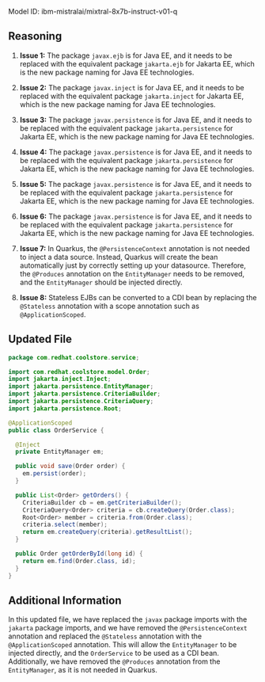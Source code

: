 Model ID: ibm-mistralai/mixtral-8x7b-instruct-v01-q

## Reasoning

1. **Issue 1:** The package `javax.ejb` is for Java EE, and it needs to be replaced with the equivalent package `jakarta.ejb` for Jakarta EE, which is the new package naming for Java EE technologies.

2. **Issue 2:** The package `javax.inject` is for Java EE, and it needs to be replaced with the equivalent package `jakarta.inject` for Jakarta EE, which is the new package naming for Java EE technologies.

3. **Issue 3:** The package `javax.persistence` is for Java EE, and it needs to be replaced with the equivalent package `jakarta.persistence` for Jakarta EE, which is the new package naming for Java EE technologies.

4. **Issue 4:** The package `javax.persistence` is for Java EE, and it needs to be replaced with the equivalent package `jakarta.persistence` for Jakarta EE, which is the new package naming for Java EE technologies.

5. **Issue 5:** The package `javax.persistence` is for Java EE, and it needs to be replaced with the equivalent package `jakarta.persistence` for Jakarta EE, which is the new package naming for Java EE technologies.

6. **Issue 6:** The package `javax.persistence` is for Java EE, and it needs to be replaced with the equivalent package `jakarta.persistence` for Jakarta EE, which is the new package naming for Java EE technologies.

7. **Issue 7:** In Quarkus, the `@PersistenceContext` annotation is not needed to inject a data source. Instead, Quarkus will create the bean automatically just by correctly setting up your datasource. Therefore, the `@Produces` annotation on the `EntityManager` needs to be removed, and the `EntityManager` should be injected directly.

8. **Issue 8:** Stateless EJBs can be converted to a CDI bean by replacing the `@Stateless` annotation with a scope annotation such as `@ApplicationScoped`.

## Updated File

```java
package com.redhat.coolstore.service;

import com.redhat.coolstore.model.Order;
import jakarta.inject.Inject;
import jakarta.persistence.EntityManager;
import jakarta.persistence.CriteriaBuilder;
import jakarta.persistence.CriteriaQuery;
import jakarta.persistence.Root;

@ApplicationScoped
public class OrderService {

  @Inject
  private EntityManager em;

  public void save(Order order) {
    em.persist(order);
  }

  public List<Order> getOrders() {
    CriteriaBuilder cb = em.getCriteriaBuilder();
    CriteriaQuery<Order> criteria = cb.createQuery(Order.class);
    Root<Order> member = criteria.from(Order.class);
    criteria.select(member);
    return em.createQuery(criteria).getResultList();
  }

  public Order getOrderById(long id) {
    return em.find(Order.class, id);
  }
}
```

## Additional Information

In this updated file, we have replaced the `javax` package imports with the `jakarta` package imports, and we have removed the `@PersistenceContext` annotation and replaced the `@Stateless` annotation with the `@ApplicationScoped` annotation. This will allow the `EntityManager` to be injected directly, and the `OrderService` to be used as a CDI bean. Additionally, we have removed the `@Produces` annotation from the `EntityManager`, as it is not needed in Quarkus.
